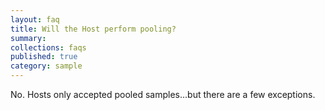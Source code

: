```yaml
---
layout: faq
title: Will the Host perform pooling?
summary:
collections: faqs
published: true
category: sample
---
```


No. Hosts only accepted pooled samples...but there are a few exceptions.
